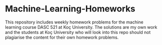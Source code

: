 # Machine-Learning-Homeworks

This repository includes weekly homework problems for the machine learning course DASC 521 at Koç University. 
The solutions are my own work and the students at Koç University who will look into this repo should not plagiarise the content for their own homework problems. 
